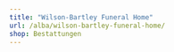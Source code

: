 ```yaml
---
title: "Wilson-Bartley Funeral Home"
url: /alba/wilson-bartley-funeral-home/
shop: Bestattungen
---
```

